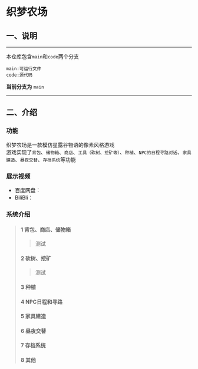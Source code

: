 # 织梦农场
## 一、说明
___

本仓库包含`main`和`code`两个分支

    main:可运行文件
    code:源代码

**当前分支为** `main`
___
 ## 二、介绍
### 功能
织梦农场是一款模仿星露谷物语的像素风格游戏
<br>游戏实现了`背包`、`储物箱`、`商店`、`工具（砍树、挖矿等）`、`种植`、`NPC的日程寻路对话`、`家具建造`、`昼夜交替`、`存档系统`等功能
### 展示视频
  * 百度网盘：
  * BiliBli：
### 系统介绍
> #### 1 背包、商店、储物箱
>> 测试
> #### 2 砍树、挖矿
>> 测试
> #### 3 种植
> #### 4 NPC日程和寻路
> #### 5 家具建造
> #### 6 昼夜交替
> #### 7 存档系统
> #### 8 其他

  





